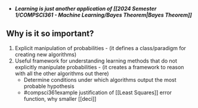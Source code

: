 - ***Learning is just another application of [[2024 Semester 1/COMPSCI361 - Machine Learning/Bayes Theorem|Bayes Theorem]]***
## Why is it so important?
1. Explicit manipulation of probabilities - (it defines a class/paradigm for creating new algorithms)
2. Useful framework for understanding learning methods that do not explicitly manipulate probabilities - (it creates a framework to reason with all the other algorithms out there)
	- Determine conditions under which algorithms output the most probable hypothesis
	- #compsci361example justification of [[Least Squares]] error function, why smaller [[deci]]